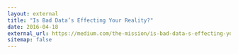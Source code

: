 ```yaml
---
layout: external
title: "Is Bad Data’s Effecting Your Reality?"
date: 2016-04-18
external_url: https://medium.com/the-mission/is-bad-data-s-effecting-your-reality-949769642dad
sitemap: false
---
```

